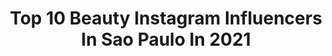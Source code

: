 ---
title: Top 10 Beauty Instagram Influencers In Sao Paulo In 2021
description: >-
  Find top beauty Instagram influencers in Sao Paulo in 2021. Most popular hashtags: #beauty #makeup #saopaulo #model.
platform: Instagram
hits: 206
text_top: Identify the best Instagram influencers on inBeat.
text_bottom: Our platform aggregates 206 Instagram influencers like this in Sao Paulo, Brazil for you to pitch.
profiles:
  - username: "dannytoledor"
    fullname: >-
      DANNY TOLEDO
    bio: >-
      Brazilian Model AM @officeim SP 🇧🇷 THE FACES SP 🇧🇷 STORY MODEL ANÁPOLIS 🇧🇷 LENIS MODEL 🇬🇧
    location: "Brazil"
    followers: 3677
    engagement: 1445
    commentsToLikes: 0.084582
    id: ck0tu5hcp5q4m0i19mtldxsbn
    verified: false
    hashtags: "#voguechina, #voguemagazine, #goiania, #china"
  - username: "mundocabeleireiro"
    fullname: >-
      Mundo do Cabeleireiro
    bio: >-
      A sua Beauty Store! Compre pelo site e também pelo delivery | Acesse ⬇️
    location: "Brazil"
    followers: 347760
    engagement: 29
    commentsToLikes: 0.095429
    id: ck601df2xfafm0i14wjp247h2
    verified: false
    hashtags: "#delivery, #repost, #tratamentoprofissional, #kimkadarshian"
  - username: "ramonamorimoficial"
    fullname: >-
      Ramon Amorim
    bio: >-
      Beauty Artist | São Paulo @casaflorah 📩 ramonamorimoficial@gmail.com Link venda/livro Maquiagem Teen 👇🏻
    location: "Brazil"
    followers: 550691
    engagement: 34
    commentsToLikes: 0.133220
    id: ck5bxkh3mnwjg0i11hdb23t3h
    verified: false
    hashtags: "#makeup, #halloweenmakeup, #debutante, #beauty"
  - username: "brigittecalegari"
    fullname: >-
      B R I G I TT E C A L E G A R I
    bio: >-
      | Entrepreneur, Creative Director, Content Creator & Beauty Artist | São Paulo | contato@brigittecalegari.com.br | #brigittecalegari
    location: "Brazil"
    followers: 277518
    engagement: 151
    commentsToLikes: 0.050408
    id: ck15tj7fiicnl0i19ggu6shsd
    verified: true
    hashtags: "#brigittecalegari, #quemdisseberenice, #beauty, #skinq"
  - username: "giovannamaira"
    fullname: >-
      Giovanna Maira🎤🎶
    bio: >-
      Brazilian soprano, pianist, songwriter, actress, motivational speaker and tv host of A Bella Italia on @redevida . 📧 contato@giovannamaira.com.br
    location: "Brazil"
    followers: 14163
    engagement: 595
    commentsToLikes: 0.189555
    id: ckapcdgvi3dbp0i78n905gani
    verified: false
    hashtags: "#fashion, #lookdodia, #tvhost, #tvstar"
  - username: "titaa"
    fullname: >-
      Thaysa de Paula
    bio: >-
      Beleza & Lifestyle Curitiba, 🇧🇷 ▫️Sou mais legal pelos Stories! ✉ contato.thaysa@outlook.com
    location: "Brazil"
    followers: 18490
    engagement: 213
    commentsToLikes: 0.129601
    id: ck15rkca88cb90i19qe10syvx
    verified: false
    hashtags: "#ootd, #beauty, #maquiagembrasil, #saopaulo"
  - username: "anavaleriarsouza"
    fullname: >-
      ꪖ​ꪀ​ꪖ​ ꪜ​ꪖ​ꪶ​ꫀ​́𝘳​𝓲​ꪖ​ 🌻
    bio: >-
      •𝙲𝚒𝚗𝚎𝚖𝚊 𝙴 𝙰𝚞𝚍𝚒𝚘𝚟𝚒𝚜𝚞𝚊𝚕 3/8🎞 ∙𝙲𝚘𝚗𝚜𝚞𝚕𝚝𝚘𝚛𝚊 𝚍𝚎 𝙱𝚎𝚕𝚎𝚣𝚊 𝙼𝚊𝚛𝚢 𝙺𝚊𝚢💄 ∙𝙲𝚘𝚗𝚜𝚞𝚕𝚝𝚘𝚛𝚊 𝙼𝙳𝚃🌿 ∙𝙿𝚛𝚘𝚍𝚞𝚝𝚘𝚛𝚊 @retratosporana 📸 ∙𝕍𝕚𝕒𝕛𝕒𝕟𝕥𝕖, 𝕘𝕦𝕚𝕒𝕕𝕒 𝕡𝕖𝕝𝕒 𝕝𝕦𝕫 𝕖 𝕡𝕖𝕝𝕒 𝔽𝕖́!✈︎
    location: "Brazil"
    followers: 6109
    engagement: 347
    commentsToLikes: 0.042856
    id: ckaorr1v4odan0i783208ssjc
    verified: false
    hashtags: "#make, #makeuptutorial, #makeuplovers, #batom"
  - username: "natszulzik"
    fullname: >-
      Natasha Szulzik
    bio: >-
      Foco, força e fome 🐍 Slytherin 📍 São Paulo - Brazil 🎮 iOS/Game Developer 👾 Streamer - https://twitch.tv/natxusqui 🎥 Youtuber 📩 Parcerias via e-mail👇🏻
    location: "Brazil"
    followers: 14319
    engagement: 605
    commentsToLikes: 0.045369
    id: ck5zj5or9gzm90i14wsvmquoq
    verified: false
    hashtags: "#cabelo, #halloweencostume, #halloween, #makeupartist"
  - username: "iedalima_"
    fullname: >-
      IEDA LIMA
    bio: >-
      ASSISTA AOS STORIES! • Dicas, maquiagem & muita vida real ✨ • Se inscrevam no meu canal 👇🏻
    location: "Brazil"
    followers: 10535
    engagement: 702
    commentsToLikes: 0.112316
    id: ck13cvlae2dts0i19p7sy26n6
    verified: false
    hashtags: "#maquiagem, #challengemakeup, #challenge, #model"
  - username: "dynahgimenes"
    fullname: >-
      Dynah Gimenes
    bio: >-
      ✨ Makeup • Lifestyle • Beauty ✨ 📍São Paulo 📥Parcerias e trabalhos via direct ou e-mail 💌 contatodynahgimenes@gmail.com
    location: "Brazil"
    followers: 7384
    engagement: 850
    commentsToLikes: 0.139754
    id: ckf5l3qb4o9aq0j239zarlrmy
    verified: false
    hashtags: "#trend, #euphoriaedit, #euphoria, #makerio"
---